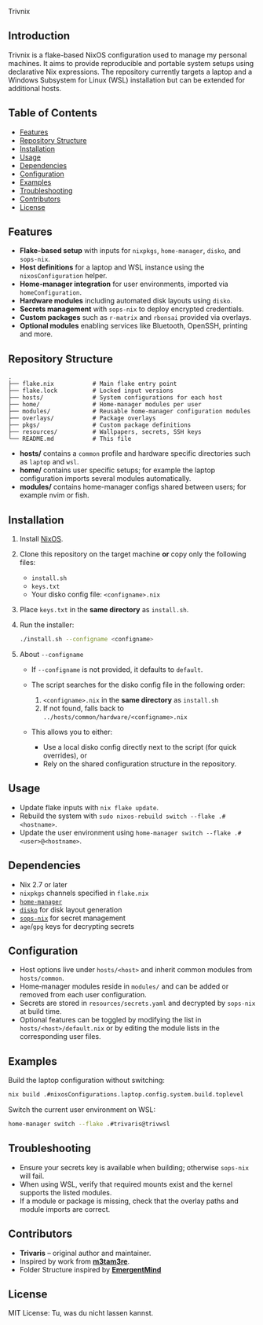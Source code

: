  Trivnix

## Introduction

Trivnix is a flake-based NixOS configuration used to manage my personal machines. It aims to provide reproducible and portable system setups using declarative Nix expressions. The repository currently targets a laptop and a Windows Subsystem for Linux (WSL) installation but can be extended for additional hosts.

## Table of Contents
- [Features](#features)
- [Repository Structure](#repository-structure)
- [Installation](#installation)
- [Usage](#usage)
- [Dependencies](#dependencies)
- [Configuration](#configuration)
- [Examples](#examples)
- [Troubleshooting](#troubleshooting)
- [Contributors](#contributors)
- [License](#license)

## Features
- **Flake-based setup** with inputs for `nixpkgs`, `home-manager`, `disko`, and `sops-nix`.
- **Host definitions** for a laptop and WSL instance using the `nixosConfiguration` helper.
- **Home‑manager integration** for user environments, imported via `homeConfiguration`.
- **Hardware modules** including automated disk layouts using `disko`.
- **Secrets management** with `sops-nix` to deploy encrypted credentials.
- **Custom packages** such as `r-matrix` and `rbonsai` provided via overlays.
- **Optional modules** enabling services like Bluetooth, OpenSSH, printing and more.

## Repository Structure
```
.
├── flake.nix           # Main flake entry point
├── flake.lock          # Locked input versions
├── hosts/              # System configurations for each host
├── home/               # Home-manager modules per user
├── modules/            # Reusable home-manager configuration modules
├── overlays/           # Package overlays
├── pkgs/               # Custom package definitions
├── resources/          # Wallpapers, secrets, SSH keys
└── README.md           # This file
```

- **hosts/** contains a `common` profile and hardware specific directories such as `laptop` and `wsl`.
- **home/** contains user specific setups; for example the laptop configuration imports several modules automatically.
- **modules/** contains home-manager configs shared between users; for example nvim or fish.

## Installation

1. Install [NixOS](https://nixos.org/download.html).

2. Clone this repository on the target machine **or** copy only the following files:
   - `install.sh`
   - `keys.txt`
   - Your disko config file: `<configname>.nix`

3. Place `keys.txt` in the **same directory** as `install.sh`.

4. Run the installer:

   ```bash
   ./install.sh --configname <configname>
   ```
5. About `--configname`
    - If `--configname` is not provided, it defaults to `default`.

    - The script searches for the disko config file in the following order:
        1. `<configname>.nix` in the **same directory** as `install.sh`
        2. If not found, falls back to `../hosts/common/hardware/<configname>.nix`

    - This allows you to either:
        - Use a local disko config directly next to the script (for quick overrides), or  
        - Rely on the shared configuration structure in the repository.

## Usage
- Update flake inputs with `nix flake update`.
- Rebuild the system with `sudo nixos-rebuild switch --flake .#<hostname>`.
- Update the user environment using `home-manager switch --flake .#<user>@<hostname>`.

## Dependencies
- Nix 2.7 or later
- `nixpkgs` channels specified in `flake.nix`
- [`home-manager`](https://github.com/nix-community/home-manager)
- [`disko`](https://github.com/nix-community/disko) for disk layout generation
- [`sops-nix`](https://github.com/Mic92/sops-nix) for secret management
- `age`/`gpg` keys for decrypting secrets

## Configuration
- Host options live under `hosts/<host>` and inherit common modules from `hosts/common`.
- Home‑manager modules reside in `modules/` and can be added or removed from each user configuration.
- Secrets are stored in `resources/secrets.yaml` and decrypted by `sops-nix` at build time.
- Optional features can be toggled by modifying the list in `hosts/<host>/default.nix` or by editing the module lists in the corresponding user files.

## Examples
Build the laptop configuration without switching:
```bash
nix build .#nixosConfigurations.laptop.config.system.build.toplevel
```
Switch the current user environment on WSL:
```bash
home-manager switch --flake .#trivaris@trivwsl
```

## Troubleshooting
- Ensure your secrets key is available when building; otherwise `sops-nix` will fail.
- When using WSL, verify that required mounts exist and the kernel supports the listed modules.
- If a module or package is missing, check that the overlay paths and module imports are correct.

## Contributors
- **Trivaris** – original author and maintainer.
- Inspired by work from [**m3tam3re**](https://www.youtube.com/watch?v=43VvFgPsPtY&list=PLCQqUlIAw2cCuc3gRV9jIBGHeekVyBUnC).
- Folder Structure inspired by [**EmergentMind**](https://github.com/EmergentMind/nix-config)

## License
MIT License: Tu, was du nicht lassen kannst.